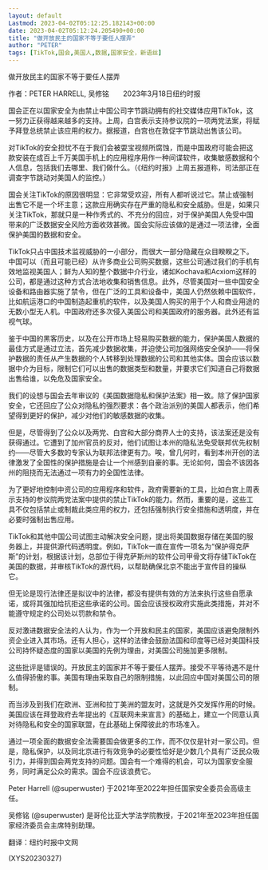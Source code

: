 ```yaml
---
layout: default
Lastmod: 2023-04-02T05:12:25.182143+00:00
date: 2023-04-02T05:12:24.205490+00:00
title: "做开放民主的国家不等于要任人摆弄"
author: "PETER"
tags: [TikTok,国会,美国人,数据,国家安全，新语丝]
---
```


做开放民主的国家不等于要任人摆弄

作者：PETER HARRELL, 吴修铭　　2023年3月18日纽约时报

国会正在以国家安全为由禁止中国公司字节跳动拥有的社交媒体应用TikTok，这一努力正获得越来越多的支持。上周，白宫表示支持参议院的一项两党法案，将赋予拜登总统禁止该应用的权力。据报道，白宫也在敦促字节跳动出售该公司。

对TikTok的安全担忧不在于我们会被耍宝视频所腐蚀，而是中国政府可能会把这款安装在成百上千万美国手机上的应用程序用作一种间谍软件，收集敏感数据和个人信息，包括我们去哪里、我们做什么。（《纽约时报》上周五报道称，司法部正在调查字节跳动对美国人的监控。）

国会关注TikTok的原因很明显：它非常受欢迎，所有人都听说过它。禁止或强制出售它不是一个坏主意；这款应用确实存在严重的隐私和安全威胁。但是，如果只关注TikTok，那就只是一种作秀式的、不充分的回应，对于保护美国人免受中国带来的广泛数据安全风险方面收效甚微。国会实际应该做的是通过一项法律，全面保护美国的数据和安全。

TikTok只占中国技术监视威胁的一小部分，而很大一部分隐藏在众目睽睽之下。中国可以（而且可能已经）从许多商业公司购买数据，这些公司通过我们的手机有效地监视美国人；鲜为人知的整个数据中介行业，诸如Kochava和Acxiom这样的公司，都是通过这种方式合法地收集和销售信息。此外，尽管美国对一些中国安全设备和路由器实施了禁令，但在广泛的工具和设备中，美国人仍然依赖中国软件，比如航运港口的中国制造起重机的软件，以及美国人购买的用于个人和商业用途的无数小型无人机。中国政府还多次侵入美国公司和美国政府的服务器。此外还有监视气球。

鉴于中国的黑客历史，以及在公开市场上轻易购买数据的能力，保护美国人数据的最佳方式是通过立法，首先减少数据收集，并迫使公司加强网络安全保护——将保护数据的责任从产生数据的个人转移到处理数据的公司和其他实体。国会应该以数据中介为目标，限制它们可以出售的数据类型和数量，并要求它们知道自己将数据出售给谁，以免危及国家安全。

我们的设想与国会去年审议的《美国数据隐私和保护法案》相一致。除了保护国家安全，它还回应了公众对隐私的强烈要求：各个政治派别的美国人都表示，他们希望得到更好的保护，减少对他们的敏感数据的收集。

但是，尽管得到了公众以及两党、白宫和大部分商界人士的支持，该法案还是没有获得通过。它遭到了加州官员的反对，他们试图让本州的隐私法免受联邦优先权制约——尽管大多数的专家认为联邦法律更有力。唉，曾几何时，看到本州开创的法律激发了全国性的保护措施是会让一个州感到自豪的事。无论如何，国会不该因各州的阻挠而无法通过一项有力的全国性法律。

为了更好地控制中资公司的应用程序和软件，政府需要新的工具，比如白宫上周表示支持的参议院两党法案中提供的禁止TikTok的能力。然而，重要的是，这些工具不仅包括禁止或制裁此类应用的权力，还包括强制执行安全措施和透明度，并在必要时强制出售应用。

TikTok和其他中国公司试图主动解决安全问题，提出将美国数据存储在美国的服务器上，并提供源代码透明度。例如，TikTok一直在宣传一项名为“保护得克萨斯”的计划，根据该计划，总部位于得克萨斯州的软件公司甲骨文将存储TikTok在美国的数据，并审核TikTok的源代码，以帮助确保北京不能出于宣传目的操纵它。

但无论是现行法律还是拟议中的法律，都没有提供有效的方法来执行这些自愿承诺，或将其强加给抗拒这些承诺的公司。国会应该授权政府实施此类措施，并对不能遵守规定的公司处以罚款和禁令。

反对激进数据安全法的人认为，作为一个开放和民主的国家，美国应该避免限制外资企业进入其市场。还有人担心，这样的法律会鼓励法国和印度等已经对美国科技公司持怀疑态度的国家以美国的先例为理由，对美国公司施加更多限制。

这些批评是错误的。开放民主的国家并不等于要任人摆弄。接受不平等待遇不是什么值得骄傲的事。美国有理由采取自己的限制措施，以此回应中国对美国公司的限制。

而当涉及到我们在欧洲、亚洲和拉丁美洲的盟友时，这就是外交发挥作用的时候。美国应该在拜登政府去年提出的《互联网未来宣言》的基础上，建立一个同意认真对待隐私和安全的国家联盟，在此基础上保障彼此的市场准入。

通过一项全面的数据安全法需要国会做更多的工作，而不仅仅是针对一家公司。但是，隐私保护，以及同北京进行有效竞争的必要性恰好是少数几个具有广泛民众吸引力，并得到国会两党支持的问题。国会有一个难得的机会，可以为国家安全服务，同时满足公众的需求。国会不应该浪费它。

Peter Harrell (@superwuster) 于2021年至2022年担任国家安全委员会高级主任。

吴修铭 (@superwuster) 是哥伦比亚大学法学院教授，于2021年至2023年担任国家经济委员会主席特别助理。

翻译：纽约时报中文网

(XYS20230327)

